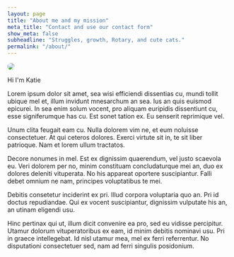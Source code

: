 ```yaml
---
layout: page
title: "About me and my mission"
meta_title: "Contact and use our contact form"
show_meta: false
subheadline: "Struggles, growth, Rotary, and cute cats."
permalink: "/about/"
---
```

<img src="http://lorempixel.com/200/200/people/" style='border-radius: 100%;'>

Hi I'm Katie

Lorem ipsum dolor sit amet, sea wisi efficiendi dissentias cu, mundi tollit ubique mel et, illum invidunt mnesarchum an sea. Ius an quis euismod epicurei. In sea enim solum vocent, pro aliquam euripidis dissentiunt cu, esse signiferumque has cu. Est sonet tation ex. Eu senserit reprimique vel.

Unum clita feugait eam cu. Nulla dolorem vim ne, et eum noluisse consectetuer. At qui ceteros dolores. Exerci virtute sit in, te sit liber patrioque. Nam et lorem ullum tractatos.

Decore nonumes in mel. Est ex dignissim quaerendum, vel justo scaevola eu. Veri dolorem per no, minim constituam concludaturque mei an, duo ex dolores deleniti vituperata. No his appareat oportere suscipiantur. Falli debet omnium ne nam, principes voluptatibus te mei.

Debitis consetetur inciderint ex pri. Illud corpora voluptaria quo an. Pri id doctus repudiandae. Qui ex vocent suscipiantur, dignissim vulputate his an, an utinam eligendi usu.

Hinc pertinax qui ut, illum dicit convenire ea pro, sed eu vidisse percipitur. Utamur dolorum vituperatoribus ex eam, id minim debitis nominavi usu. Pri in graece intellegebat. Id nisl utamur mea, mel ex ferri referrentur. No disputationi consectetuer sed, nam ad ferri singulis posidonium.
